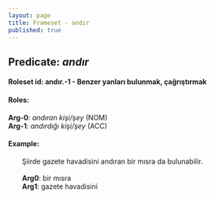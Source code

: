 ```yaml
---
layout: page
title: Frameset - andır
published: true
---
```

<h2>Predicate: <i>andır</i></h2>
<h4>Roleset id: andır.-1 - Benzer yanları bulunmak, çağrıştırmak<br>
<h4>Roles:</h4>
<b>Arg-0</b>: <i>andıran kişi/şey</i>  (NOM) <br>
<b>Arg-1</b>: <i>andırdığı kişi/şey</i>  (ACC) <br>
<h4>Example:</h4>
&emsp;&emsp;Şiirde gazete havadisini andıran bir mısra da bulunabilir.<br><br>
&emsp;&emsp;<b>Arg0</b>:  bir mısra<br>
&emsp;&emsp;<b>Arg1</b>:  gazete havadisini<br>

